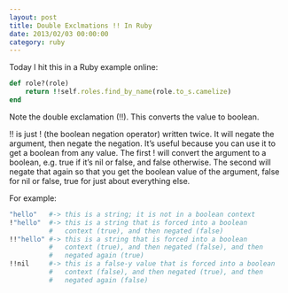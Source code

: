 ```yaml
---
layout: post
title: Double Exclmations !! In Ruby
date: 2013/02/03 00:00:00
category: ruby 
---
```


Today I hit this in a Ruby example online:

```ruby
def role?(role)
    return !!self.roles.find_by_name(role.to_s.camelize)
end
```

Note the double exclamation (!!). This converts the value to boolean.

!! is just ! (the boolean negation operator) written twice. It will negate the argument, then negate the negation. It’s useful because you can use it to get a boolean from any value. The first ! will convert the argument to a boolean, e.g. true if it’s nil or false, and false otherwise. The second will negate that again so that you get the boolean value of the argument, false for nil or false, true for just about everything else.

For example:

```ruby
"hello"   #-> this is a string; it is not in a boolean context
!"hello"  #-> this is a string that is forced into a boolean
          #   context (true), and then negated (false)
!!"hello" #-> this is a string that is forced into a boolean
          #   context (true), and then negated (false), and then
          #   negated again (true)
!!nil     #-> this is a false-y value that is forced into a boolean
          #   context (false), and then negated (true), and then
          #   negated again (false)
```
  
